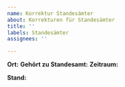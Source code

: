 ```yaml
---
name: Korrektur Standesämter
about: Korrekturen für Standesämter
title: ''
labels: Standesämter
assignees: ''

---
```


**Ort:** 
**Gehört zu Standesamt:** 
**Zeitraum:**

**Stand:**
